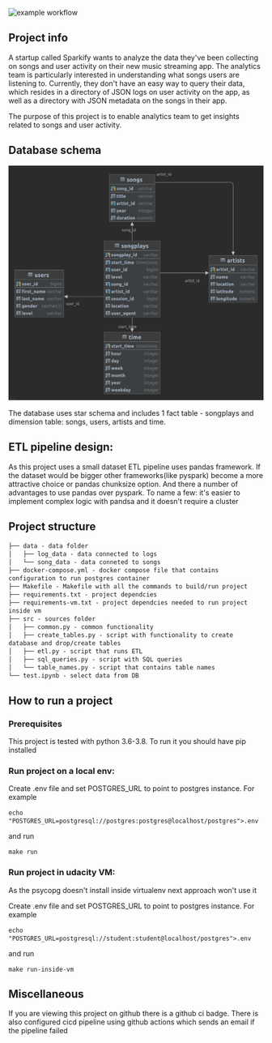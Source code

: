 ![example workflow](https://github.com/happytomatoe/data-modeling-with-postgres/actions/workflows/github-actions.yml/badge.svg)

## Project info

A startup called Sparkify wants to analyze the data they've been collecting on songs and user activity on their new
music streaming app. The analytics team is particularly interested in understanding what songs users are listening to.
Currently, they don't have an easy way to query their data, which resides in a directory of JSON logs on user activity
on the app, as well as a directory with JSON metadata on the songs in their app.

The purpose of this project is to enable analytics team to get insights related to songs and user activity.

## Database schema

![img.png](db-schema.png)

The database uses star schema and includes 1 fact table - songplays and dimension table: songs, users, artists and time.

## ETL pipeline design:

As this project uses a small dataset ETL pipeline uses pandas framework. If the dataset would be bigger other frameworks(like pyspark) become a more attractive choice or pandas chunksize option. And there a number of advantages to use pandas over pyspark. To name a few: it's easier to implement complex logic with pandsa and it doesn't require a cluster


## Project structure
```shell
├── data - data folder
│   ├── log_data - data connected to logs 
│   └── song_data - data conneted to songs
├── docker-compose.yml - docker compose file that contains configuration to run postgres container
├── Makefile - Makefile with all the commands to build/run project
├── requirements.txt - project dependcies
├── requirements-vm.txt - project dependcies needed to run project inside vm
├── src - sources folder
│   ├── common.py - common functionality
│   ├── create_tables.py - script with functionality to create database and drop/create tables
│   ├── etl.py - script that runs ETL
│   ├── sql_queries.py - script with SQL queries
│   └── table_names.py - script that contains table names
└── test.ipynb - select data from DB
```

## How to run a project
### Prerequisites
This project is tested with python 3.6-3.8.
To run it you should have pip installed

### Run project on a local env:

Create .env file and set POSTGRES_URL to point to postgres instance. For example

```shell
echo "POSTGRES_URL=postgresql://postgres:postgres@localhost/postgres">.env
```
and run
```shell
make run
```


### Run project in udacity VM:

As the psycopg doesn't install inside virtualenv next approach won't use it

Create .env file and set POSTGRES_URL to point to postgres instance. For example

```shell
echo "POSTGRES_URL=postgresql://student:student@localhost/postgres">.env
```
and run

```shell
make run-inside-vm
```

## Miscellaneous
If you are viewing this project on github there is a github ci badge.
There is also configured cicd pipeline using github actions which sends an email if the pipeline failed